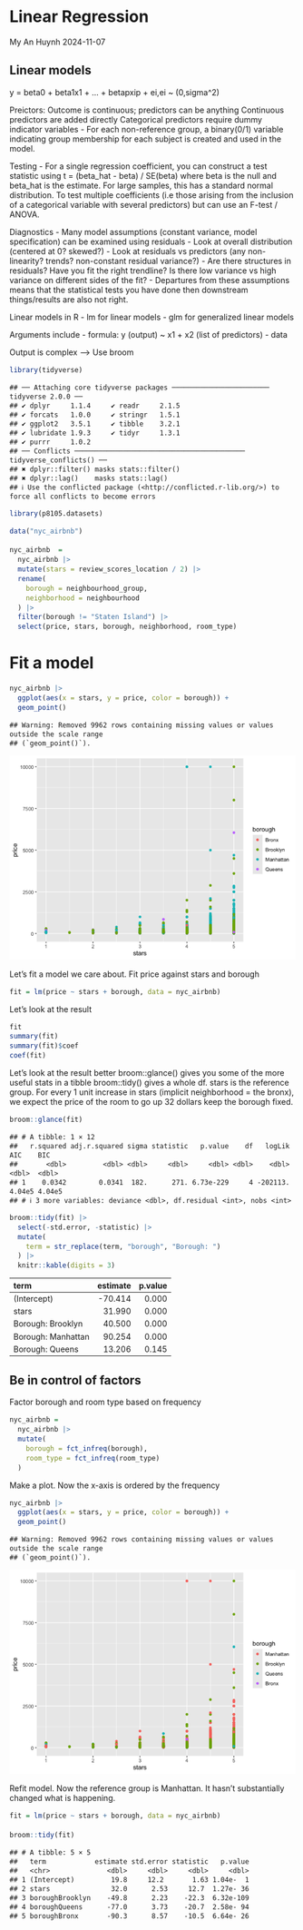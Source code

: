 Linear Regression
================
My An Huynh
2024-11-07

## Linear models

y = beta0 + beta1x1 + … + betapxip + ei,ei ~ (0,sigma^2)

Preictors: Outcome is continuous; predictors can be anything Continuous
predictors are added directly Categorical predictors require dummy
indicator variables - For each non-reference group, a binary(0/1)
variable indicating group membership for each subject is created and
used in the model.

Testing - For a single regression coefficient, you can construct a test
statistic using t = (beta_hat - beta) / SE(beta) where beta is the null
and beta_hat is the estimate. For large samples, this has a standard
normal distribution. To test multiple coefficients (i.e those arising
from the inclusion of a categorical variable with several predictors)
but can use an F-test / ANOVA.

Diagnostics - Many model assumptions (constant variance, model
specification) can be examined using residuals - Look at overall
distribution (centered at 0? skewed?) - Look at residuals vs predictors
(any non-linearity? trends? non-constant residual variance?) - Are there
structures in residuals? Have you fit the right trendline? Is there low
variance vs high variance on different sides of the fit? - Departures
from these assumptions means that the statistical tests you have done
then downstream things/results are also not right.

Linear models in R - lm for linear models - glm for generalized linear
models

Arguments include - formula: y (output) ~ x1 + x2 (list of predictors) -
data

Output is complex –\> Use broom

``` r
library(tidyverse)
```

    ## ── Attaching core tidyverse packages ──────────────────────── tidyverse 2.0.0 ──
    ## ✔ dplyr     1.1.4     ✔ readr     2.1.5
    ## ✔ forcats   1.0.0     ✔ stringr   1.5.1
    ## ✔ ggplot2   3.5.1     ✔ tibble    3.2.1
    ## ✔ lubridate 1.9.3     ✔ tidyr     1.3.1
    ## ✔ purrr     1.0.2     
    ## ── Conflicts ────────────────────────────────────────── tidyverse_conflicts() ──
    ## ✖ dplyr::filter() masks stats::filter()
    ## ✖ dplyr::lag()    masks stats::lag()
    ## ℹ Use the conflicted package (<http://conflicted.r-lib.org/>) to force all conflicts to become errors

``` r
library(p8105.datasets)
```

``` r
data("nyc_airbnb")

nyc_airbnb  = 
  nyc_airbnb |> 
  mutate(stars = review_scores_location / 2) |> 
  rename(
    borough = neighbourhood_group,
    neighborhood = neighbourhood
  ) |> 
  filter(borough != "Staten Island") |> 
  select(price, stars, borough, neighborhood, room_type)
```

# Fit a model

``` r
nyc_airbnb |> 
  ggplot(aes(x = stars, y = price, color = borough)) +
  geom_point()
```

    ## Warning: Removed 9962 rows containing missing values or values outside the scale range
    ## (`geom_point()`).

![](linear_models_files/figure-gfm/unnamed-chunk-3-1.png)<!-- -->

Let’s fit a model we care about. Fit price against stars and borough

``` r
fit = lm(price ~ stars + borough, data = nyc_airbnb)
```

Let’s look at the result

``` r
fit
summary(fit)
summary(fit)$coef
coef(fit)
```

Let’s look at the result better broom::glance() gives you some of the
more useful stats in a tibble broom::tidy() gives a whole df. stars is
the reference group. For every 1 unit increase in stars (implicit
neighborhood = the bronx), we expect the price of the room to go up 32
dollars keep the borough fixed.

``` r
broom::glance(fit)
```

    ## # A tibble: 1 × 12
    ##   r.squared adj.r.squared sigma statistic   p.value    df   logLik    AIC    BIC
    ##       <dbl>         <dbl> <dbl>     <dbl>     <dbl> <dbl>    <dbl>  <dbl>  <dbl>
    ## 1    0.0342        0.0341  182.      271. 6.73e-229     4 -202113. 4.04e5 4.04e5
    ## # ℹ 3 more variables: deviance <dbl>, df.residual <int>, nobs <int>

``` r
broom::tidy(fit) |> 
  select(-std.error, -statistic) |> 
  mutate(
    term = str_replace(term, "borough", "Borough: ")
  ) |> 
  knitr::kable(digits = 3)
```

| term               | estimate | p.value |
|:-------------------|---------:|--------:|
| (Intercept)        |  -70.414 |   0.000 |
| stars              |   31.990 |   0.000 |
| Borough: Brooklyn  |   40.500 |   0.000 |
| Borough: Manhattan |   90.254 |   0.000 |
| Borough: Queens    |   13.206 |   0.145 |

## Be in control of factors

Factor borough and room type based on frequency

``` r
nyc_airbnb = 
  nyc_airbnb |> 
  mutate(
    borough = fct_infreq(borough),
    room_type = fct_infreq(room_type)
  )
```

Make a plot. Now the x-axis is ordered by the frequency

``` r
nyc_airbnb |> 
  ggplot(aes(x = stars, y = price, color = borough)) +
  geom_point()
```

    ## Warning: Removed 9962 rows containing missing values or values outside the scale range
    ## (`geom_point()`).

![](linear_models_files/figure-gfm/unnamed-chunk-8-1.png)<!-- -->

Refit model. Now the reference group is Manhattan. It hasn’t
substantially changed what is happening.

``` r
fit = lm(price ~ stars + borough, data = nyc_airbnb)

broom::tidy(fit)
```

    ## # A tibble: 5 × 5
    ##   term            estimate std.error statistic   p.value
    ##   <chr>              <dbl>     <dbl>     <dbl>     <dbl>
    ## 1 (Intercept)         19.8     12.2       1.63 1.04e-  1
    ## 2 stars               32.0      2.53     12.7  1.27e- 36
    ## 3 boroughBrooklyn    -49.8      2.23    -22.3  6.32e-109
    ## 4 boroughQueens      -77.0      3.73    -20.7  2.58e- 94
    ## 5 boroughBronx       -90.3      8.57    -10.5  6.64e- 26
